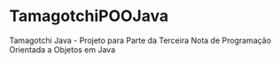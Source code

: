 # TamagotchiPOOJava
Tamagotchi Java -  Projeto para Parte da Terceira Nota de Programação Orientada a Objetos em Java
